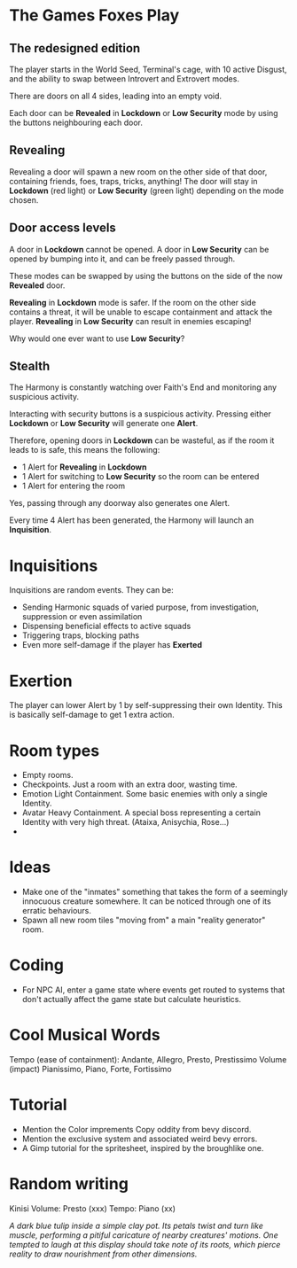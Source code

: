# The Games Foxes Play

## The redesigned edition

The player starts in the World Seed, Terminal's cage, with 10 active Disgust, and the ability to swap between Introvert and Extrovert modes. 

There are doors on all 4 sides, leading into an empty void.

Each door can be **Revealed** in **Lockdown** or **Low Security** mode by using the buttons neighbouring each door.

## Revealing

Revealing a door will spawn a new room on the other side of that door, containing friends, foes, traps, tricks, anything! The door will stay in **Lockdown** (red light) or **Low Security** (green light) depending on the mode chosen.

## Door access levels

A door in **Lockdown** cannot be opened. A door in **Low Security** can be opened by bumping into it, and can be freely passed through.

These modes can be swapped by using the buttons on the side of the now **Revealed** door.

**Revealing** in **Lockdown** mode is safer. If the room on the other side contains a threat, it will be unable to escape containment and attack the player. **Revealing** in **Low Security** can result in enemies escaping!

Why would one ever want to use **Low Security**?

## Stealth

The Harmony is constantly watching over Faith's End and monitoring any suspicious activity.

Interacting with security buttons is a suspicious activity. Pressing either **Lockdown** or **Low Security** will generate one **Alert**.

Therefore, opening doors in **Lockdown** can be wasteful, as if the room it leads to is safe, this means the following:

- 1 Alert for **Revealing** in **Lockdown**
- 1 Alert for switching to **Low Security** so the room can be entered
- 1 Alert for entering the room

Yes, passing through any doorway also generates one Alert.

Every time 4 Alert has been generated, the Harmony will launch an **Inquisition**.

# Inquisitions

Inquisitions are random events. They can be:

- Sending Harmonic squads of varied purpose, from investigation, suppression or even assimilation
- Dispensing beneficial effects to active squads
- Triggering traps, blocking paths
- Even more self-damage if the player has **Exerted**

# Exertion

The player can lower Alert by 1 by self-suppressing their own Identity. This is basically self-damage to get 1 extra action.

# Room types

- Empty rooms.
- Checkpoints. Just a room with an extra door, wasting time.
- Emotion Light Containment. Some basic enemies with only a single Identity.
- Avatar Heavy Containment. A special boss representing a certain Identity with very high threat. (Ataixa, Anisychia, Rose...)
- 



# Ideas


- Make one of the "inmates" something that takes the form of a seemingly innocuous creature somewhere. It can be noticed through one of its erratic behaviours.
- Spawn all new room tiles "moving from" a main "reality generator" room.

# Coding

- For NPC AI, enter a game state where events get routed to systems that don't actually affect the game state but calculate heuristics.

# Cool Musical Words

Tempo (ease of containment): Andante, Allegro, Presto, Prestissimo
Volume (impact) Pianissimo, Piano, Forte, Fortissimo


# Tutorial
- Mention the Color imprements Copy oddity from bevy discord.
- Mention the exclusive system and associated weird bevy errors.
- A Gimp tutorial for the spritesheet, inspired by the broughlike one.

# Random writing

Kinisi
Volume: Presto (xxx)
Tempo: Piano (xx)

*A dark blue tulip inside a simple clay pot. Its petals twist and turn like muscle, performing a pitiful caricature of nearby creatures' motions. One tempted to laugh at this display should take note of its roots, which pierce reality to draw nourishment from other dimensions.* 


